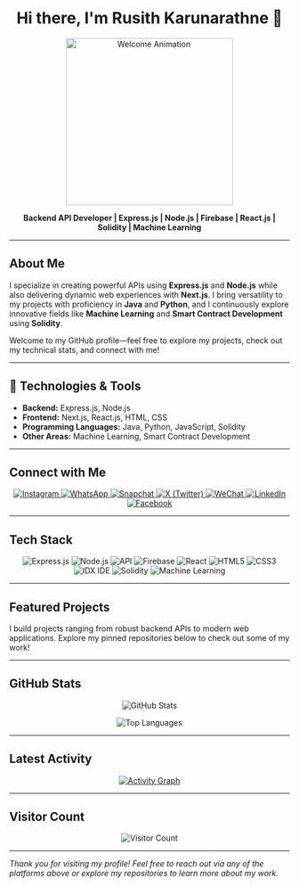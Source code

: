 <!-- Animated Header -->
<h1 align="center">Hi there, I'm Rusith Karunarathne 👋</h1>
<p align="center">
  <img src="https://media4.giphy.com/media/v1.Y2lkPTc5MGI3NjExZGFjcTNuZ2t3dThkeHQ0bThsaWFneTljbTZsMzhhcWdsNzcxcWxwOCZlcD12MV9pbnRlcm5hbF9naWZfYnlfaWQmY3Q9Zw/EfNBP8Qmevm6c/giphy.gif" alt="Welcome Animation" width="300"/>
</p>
<p align="center"><strong>Backend API Developer | Express.js | Node.js | Firebase | React.js | Solidity | Machine Learning</strong></p>

---

## About Me

I specialize in creating powerful APIs using **Express.js** and **Node.js** while also delivering dynamic web experiences with **Next.js**. I bring versatility to my projects with proficiency in **Java** and **Python**, and I continuously explore innovative fields like **Machine Learning** and **Smart Contract Development** using **Solidity**.

Welcome to my GitHub profile—feel free to explore my projects, check out my technical stats, and connect with me!

---

## 🔧 Technologies & Tools

- **Backend:** Express.js, Node.js
- **Frontend:** Next.js, React.js, HTML, CSS
- **Programming Languages:** Java, Python, JavaScript, Solidity
- **Other Areas:** Machine Learning, Smart Contract Development

---

## Connect with Me
<p align="center">
  <a href="https://www.instagram.com/rusi__thathsara/">
    <img src="https://img.shields.io/badge/Instagram-E4405F?style=social&logo=instagram&logoColor=white" alt="Instagram"/>
  </a>
  <a href="https://wa.me/94701612572">
    <img src="https://img.shields.io/badge/WhatsApp-25D366?style=social&logo=whatsapp&logoColor=white" alt="WhatsApp"/>
  </a>
  <a href="https://snapchat.com/add/rusi_thathsara">
    <img src="https://img.shields.io/badge/Snapchat-FFFC00?style=social&logo=snapchat&logoColor=black" alt="Snapchat"/>
  </a>
  <a href="https://twitter.com/RusithThathsara">
    <img src="https://img.shields.io/badge/X-1DA1F2?style=social&logo=twitter&logoColor=white" alt="X (Twitter)"/>
  </a>
  <!-- WeChat is provided as a badge since it doesn't support clickable URLs -->
  <a href="#">
    <img src="https://img.shields.io/badge/WeChat-7BB32E?style=social&logo=wechat&logoColor=white" alt="WeChat"/>
  </a>
  <a href="https://www.linkedin.com/in/rusithkarunarathne/">
    <img src="https://img.shields.io/badge/LinkedIn-0A66C2?style=social&logo=linkedin&logoColor=white" alt="LinkedIn"/>
  </a>
  <a href="https://www.facebook.com/rusith.thathsara.1">
    <img src="https://img.shields.io/badge/Facebook-1877F2?style=social&logo=facebook&logoColor=white" alt="Facebook"/>
  </a>
</p>

---

## Tech Stack

<p align="center">
  <!-- Express.js -->
  <img src="https://img.shields.io/badge/Express.js-404D59?style=for-the-badge&logo=express&logoColor=white" alt="Express.js"/>
  <!-- Node.js -->
  <img src="https://img.shields.io/badge/Node.js-339933?style=for-the-badge&logo=node.js&logoColor=white" alt="Node.js"/>
  <!-- API -->
  <img src="https://img.shields.io/badge/API-RESTful-brightgreen?style=for-the-badge" alt="API"/>
  <!-- Firebase -->
  <img src="https://img.shields.io/badge/Firebase-FFCA28?style=for-the-badge&logo=firebase&logoColor=black" alt="Firebase"/>
  <!-- React -->
  <img src="https://img.shields.io/badge/React-20232A?style=for-the-badge&logo=react&logoColor=61DAFB" alt="React"/>
  <!-- HTML5 -->
  <img src="https://img.shields.io/badge/HTML5-E34F26?style=for-the-badge&logo=html5&logoColor=white" alt="HTML5"/>
  <!-- CSS3 -->
  <img src="https://img.shields.io/badge/CSS3-1572B6?style=for-the-badge&logo=css3&logoColor=white" alt="CSS3"/>
  <!-- IDX IDE (Custom) -->
  <img src="https://img.shields.io/badge/IDX%20IDE-FF4500?style=for-the-badge&logo=visualstudio&logoColor=white" alt="IDX IDE"/>
  <!-- Solidity -->
  <img src="https://img.shields.io/badge/Solidity-363636?style=for-the-badge&logo=ethereum&logoColor=white" alt="Solidity"/>
  <!-- Machine Learning -->
  <img src="https://img.shields.io/badge/Machine%20Learning-FF6F00?style=for-the-badge&logo=python&logoColor=white" alt="Machine Learning"/>
</p>

---

## Featured Projects

I build projects ranging from robust backend APIs to modern web applications. Explore my pinned repositories below to check out some of my work!

<!-- Optionally, add your project cards here using GitHub's Project Card or any similar tool -->

---

## GitHub Stats

<p align="center">
  <img src="https://github-readme-stats.vercel.app/api?username=RusithKarunarathne&show_icons=true&theme=radical" alt="GitHub Stats"/>
</p>
<p align="center">
  <img src="https://github-readme-stats.vercel.app/api/top-langs/?username=RusithKarunarathne&layout=compact&theme=radical" alt="Top Languages"/>
</p>


---

## Latest Activity

<p align="center">
  <a href="https://github.com/RusithKarunarathne">
    <img src="https://github-readme-activity-graph.vercel.app/graph?username=RusithKarunarathne&theme=github" alt="Activity Graph"/>
  </a>
</p>

---

## Visitor Count

<p align="center">
  <img src="https://hits.dwyl.com/RusithKarunarathne/RusithKarunarathne.svg?style=for-the-badge" alt="Visitor Count"/>
</p>

---

*Thank you for visiting my profile! Feel free to reach out via any of the platforms above or explore my repositories to learn more about my work.*

